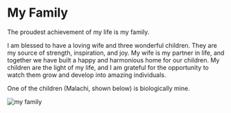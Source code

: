 # My Family

The proudest achievement of my life is my family.

I am blessed to have a loving wife and three wonderful children. They are my source of strength, inspiration, and joy. My wife is my partner in life, and together we have built a happy and harmonious home for our children. My children are the light of my life, and I am grateful for the opportunity to watch them grow and develop into amazing individuals.

One of the children (Malachi, shown below) is biologically mine.

![my family](/static/images/family.jpg)
